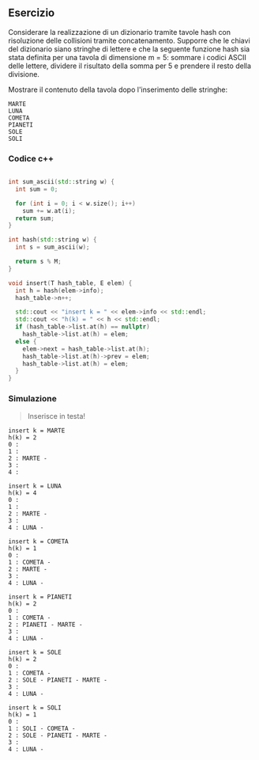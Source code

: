 ## Esercizio

Considerare la realizzazione di un dizionario tramite tavole hash con risoluzione delle collisioni tramite concatenamento. Supporre che le chiavi del dizionario siano stringhe di lettere e che la seguente funzione hash sia stata definita per una tavola di dimensione m = 5: sommare i codici ASCII delle lettere, dividere il risultato della somma per 5 e prendere il resto della divisione.

Mostrare il contenuto della tavola dopo l'inserimento delle stringhe:

```
MARTE
LUNA
COMETA
PIANETI
SOLE
SOLI
```

### Codice c++

```c++

int sum_ascii(std::string w) {
  int sum = 0;

  for (int i = 0; i < w.size(); i++)
    sum += w.at(i);
  return sum;
}

int hash(std::string w) {
  int s = sum_ascii(w);

  return s % M;
}

void insert(T hash_table, E elem) {
  int h = hash(elem->info);
  hash_table->n++;

  std::cout << "insert k = " << elem->info << std::endl;
  std::cout << "h(k) = " << h << std::endl;
  if (hash_table->list.at(h) == nullptr)
    hash_table->list.at(h) = elem;
  else {
    elem->next = hash_table->list.at(h);
    hash_table->list.at(h)->prev = elem;
    hash_table->list.at(h) = elem;
  }
}
```

### Simulazione

> Inserisce in testa!

```
insert k = MARTE
h(k) = 2
0 :
1 :
2 : MARTE -
3 :
4 :

insert k = LUNA
h(k) = 4
0 :
1 :
2 : MARTE -
3 :
4 : LUNA -

insert k = COMETA
h(k) = 1
0 :
1 : COMETA -
2 : MARTE -
3 :
4 : LUNA -

insert k = PIANETI
h(k) = 2
0 :
1 : COMETA -
2 : PIANETI - MARTE -
3 :
4 : LUNA -

insert k = SOLE
h(k) = 2
0 :
1 : COMETA -
2 : SOLE - PIANETI - MARTE -
3 :
4 : LUNA -

insert k = SOLI
h(k) = 1
0 :
1 : SOLI - COMETA -
2 : SOLE - PIANETI - MARTE -
3 :
4 : LUNA -
```
